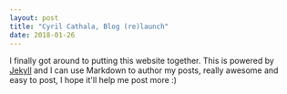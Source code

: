 ```yaml
---
layout: post
title: "Cyril Cathala, Blog (re)launch"
date: 2018-01-26
---
```


I finally got around to putting this website together. 
This is powered by [Jekyll](http://jekyllrb.com) and I can use Markdown to author my posts, really awesome and easy to post, I hope it'll help me post more :)
